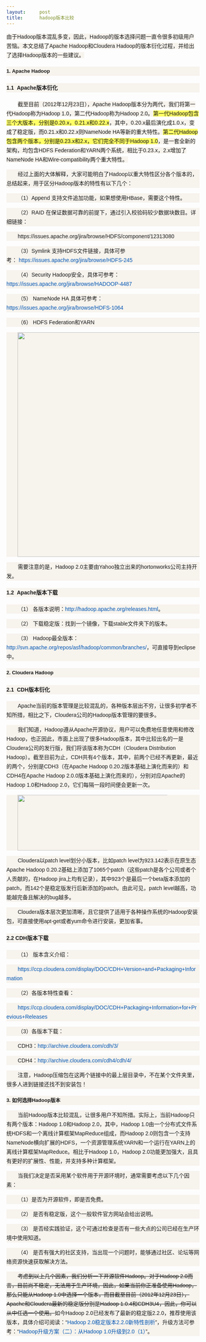 ```yaml
---
layout:     post
title:      hadoop版本比较
---
```

<div id="article_content" class="article_content clearfix csdn-tracking-statistics" data-pid="blog" data-mod="popu_307" data-dsm="post">
								            <link rel="stylesheet" href="https://csdnimg.cn/release/phoenix/template/css/ck_htmledit_views-f76675cdea.css">
						<div class="htmledit_views" id="content_views">
                
<span style="font-family:'Lucida Grande', 'Lucida Sans Unicode', Verdana, sans-serif;line-height:24px;background-color:rgb(247,243,237);">由于Hadoop版本混乱多变，因此，Hadoop的版本选择问题一直令很多初级用户苦恼。本文总结了Apache Hadoop和Cloudera Hadoop的版本衍化过程，并给出了选择Hadoop版本的一些建议。</span><span style="font-family:Arial;font-size:14px;line-height:26px;"></span>
<p style="list-style:none;text-indent:2.1em;font-family:'Lucida Grande', 'Lucida Sans Unicode', Verdana, sans-serif;line-height:24px;background-color:rgb(247,243,237);">
</p>
<h3 style="list-style:none;font-size:13px;font-family:Verdana, sans-serif;line-height:24px;background-color:rgb(247,243,237);">
<a name="t0" style="color:rgb(202,0,0);"></a>1. Apache Hadoop</h3>
<h4 style="font-family:Verdana, sans-serif;line-height:24px;background-color:rgb(247,243,237);">
<a name="t1" style="color:rgb(202,0,0);"></a>1.1  Apache版本衍化</h4>
<p style="list-style:none;text-indent:2.1em;font-family:'Lucida Grande', 'Lucida Sans Unicode', Verdana, sans-serif;line-height:24px;">
<span style="background-color:rgb(247,243,237);">截至目前（2012年12月23日），Apache Hadoop版本分为两代，我们将第一代Hadoop称为Hadoop 1.0，第二代Hadoop称为Hadoop 2.0。</span><span style="background-color:rgb(255,255,102);">第一代Hadoop包含三个大版本，分别是0.20.x，0.21.x和0.22.x</span><span style="background-color:rgb(247,243,237);">，其中，0.20.x最后演化成1.0.x，变成了稳定版，而0.21.x和0.22.x则NameNode
 HA等新的重大特性。</span><span style="background-color:rgb(255,255,102);">第二代Hadoop包含两个版本，分别是0.23.x和2.x，它们完全不同于Hadoop 1.0</span><span style="background-color:rgb(247,243,237);">，是一套全新的架构，均包含HDFS Federation和YARN两个系统，相比于0.23.x，2.x增加了NameNode HA和Wire-compatibility两个重大特性。</span></p>
<p style="list-style:none;text-indent:2.1em;font-family:'Lucida Grande', 'Lucida Sans Unicode', Verdana, sans-serif;line-height:24px;background-color:rgb(247,243,237);">
经过上面的大体解释，大家可能明白了Hadoop以重大特性区分各个版本的，总结起来，用于区分Hadoop版本的特性有以下几个：</p>
<p style="list-style:none;text-indent:2.1em;font-family:'Lucida Grande', 'Lucida Sans Unicode', Verdana, sans-serif;line-height:24px;background-color:rgb(247,243,237);">
<span>（1）Append</span> 支持文件追加功能，如果想使用HBase，需要这个特性。</p>
<p style="list-style:none;text-indent:2.1em;font-family:'Lucida Grande', 'Lucida Sans Unicode', Verdana, sans-serif;line-height:24px;background-color:rgb(247,243,237);">
<span>（2）RAID </span>在保证数据可靠的前提下，通过引入校验码较少数据块数目。详细链接：</p>
<p style="list-style:none;text-indent:2.1em;font-family:'Lucida Grande', 'Lucida Sans Unicode', Verdana, sans-serif;line-height:24px;background-color:rgb(247,243,237);">
https://issues.apache.org/jira/browse/HDFS/component/12313080</p>
<p style="list-style:none;text-indent:2.1em;font-family:'Lucida Grande', 'Lucida Sans Unicode', Verdana, sans-serif;line-height:24px;background-color:rgb(247,243,237);">
<span>（3）Symlink</span> 支持HDFS文件链接，具体可参考： <a href="https://issues.apache.org/jira/browse/HDFS-245" rel="nofollow" style="color:rgb(0,84,179);text-decoration:none;">https://issues.apache.org/jira/browse/HDFS-245</a></p>
<p style="list-style:none;text-indent:2.1em;font-family:'Lucida Grande', 'Lucida Sans Unicode', Verdana, sans-serif;line-height:24px;background-color:rgb(247,243,237);">
<span>（4）Security</span> Hadoop安全，具体可参考：<a href="https://issues.apache.org/jira/browse/HADOOP-4487" rel="nofollow" style="color:rgb(0,84,179);text-decoration:none;">https://issues.apache.org/jira/browse/HADOOP-4487</a></p>
<p style="list-style:none;text-indent:2.1em;font-family:'Lucida Grande', 'Lucida Sans Unicode', Verdana, sans-serif;line-height:24px;background-color:rgb(247,243,237);">
<span>（5） NameNode HA</span> 具体可参考：<a href="https://issues.apache.org/jira/browse/HDFS-1064" rel="nofollow" style="color:rgb(0,84,179);text-decoration:none;">https://issues.apache.org/jira/browse/HDFS-1064</a></p>
<p style="list-style:none;text-indent:2.1em;font-family:'Lucida Grande', 'Lucida Sans Unicode', Verdana, sans-serif;line-height:24px;background-color:rgb(247,243,237);">
<span>（6） HDFS Federation和YARN</span></p>
<p style="list-style:none;text-indent:2.1em;font-family:'Lucida Grande', 'Lucida Sans Unicode', Verdana, sans-serif;line-height:24px;background-color:rgb(247,243,237);">
<img class="aligncenter size-full wp-image-1975" title="apache-hadoop-versions" src="http://dongxicheng.org/wp-content/uploads/2012/12/apache-hadoop-versions.jpg" alt="" width="521" height="585" style="border:0px;display:block;"></p>
<p style="list-style:none;text-indent:2.1em;font-family:'Lucida Grande', 'Lucida Sans Unicode', Verdana, sans-serif;line-height:24px;background-color:rgb(247,243,237);">
需要注意的是，Hadoop 2.0主要由Yahoo独立出来的hortonworks公司主持开发。</p>
<h4 style="font-family:Verdana, sans-serif;line-height:24px;background-color:rgb(247,243,237);">
<a name="t2" style="color:rgb(202,0,0);"></a>1.2  Apache版本下载</h4>
<p style="list-style:none;text-indent:2.1em;font-family:'Lucida Grande', 'Lucida Sans Unicode', Verdana, sans-serif;line-height:24px;background-color:rgb(247,243,237);">
（1） 各版本说明：<a href="http://hadoop.apache.org/releases.html" rel="nofollow" style="color:rgb(0,84,179);text-decoration:none;">http://hadoop.apache.org/releases.html</a>。</p>
<p style="list-style:none;text-indent:2.1em;font-family:'Lucida Grande', 'Lucida Sans Unicode', Verdana, sans-serif;line-height:24px;background-color:rgb(247,243,237);">
（2） 下载稳定版：找到一个镜像，下载stable文件夹下的版本。</p>
<p style="list-style:none;text-indent:2.1em;font-family:'Lucida Grande', 'Lucida Sans Unicode', Verdana, sans-serif;line-height:24px;background-color:rgb(247,243,237);">
（3） Hadoop最全版本：<a href="http://svn.apache.org/repos/asf/hadoop/common/branches/" rel="nofollow" style="color:rgb(0,84,179);text-decoration:none;">http://svn.apache.org/repos/asf/hadoop/common/branches/</a>，可直接导到eclipse中。</p>
<h3 style="list-style:none;font-size:13px;font-family:Verdana, sans-serif;line-height:24px;background-color:rgb(247,243,237);">
<a name="t3" style="color:rgb(202,0,0);"></a>2. Cloudera Hadoop</h3>
<h4 style="font-family:Verdana, sans-serif;line-height:24px;background-color:rgb(247,243,237);">
<a name="t4" style="color:rgb(202,0,0);"></a>2.1  CDH版本衍化</h4>
<p style="list-style:none;text-indent:2.1em;font-family:'Lucida Grande', 'Lucida Sans Unicode', Verdana, sans-serif;line-height:24px;background-color:rgb(247,243,237);">
Apache当前的版本管理是比较混乱的，各种版本层出不穷，让很多初学者不知所措，相比之下，Cloudera公司的Hadoop版本管理的要很多。</p>
<p style="list-style:none;text-indent:2.1em;font-family:'Lucida Grande', 'Lucida Sans Unicode', Verdana, sans-serif;line-height:24px;background-color:rgb(247,243,237);">
我们知道，Hadoop遵从Apache开源协议，用户可以免费地任意使用和修改Hadoop，也正因此，市面上出现了很多Hadoop版本，其中比较出名的一是Cloudera公司的发行版，我们将该版本称为CDH（Cloudera Distribution Hadoop）。截至目前为止，CDH共有4个版本，其中，前两个已经不再更新，最近的两个，分别是CDH3（在Apache Hadoop 0.20.2版本基础上演化而来的）和CDH4在Apache Hadoop 2.0.0版本基础上演化而来的），分别对应Apache的Hadoop
 1.0和Hadoop 2.0，它们每隔一段时间便会更新一次。</p>
<p style="list-style:none;text-indent:2.1em;font-family:'Lucida Grande', 'Lucida Sans Unicode', Verdana, sans-serif;line-height:24px;background-color:rgb(247,243,237);">
<img class="aligncenter size-full wp-image-1976" title="cloudera-hadoop-versions" src="http://dongxicheng.org/wp-content/uploads/2012/12/cloudera-hadoop-versions.jpg" alt="" width="420" height="145" style="border:0px;display:block;"></p>
<p style="list-style:none;text-indent:2.1em;font-family:'Lucida Grande', 'Lucida Sans Unicode', Verdana, sans-serif;line-height:24px;background-color:rgb(247,243,237);">
Cloudera以patch level划分小版本，比如patch level为923.142表示在原生态Apache Hadoop 0.20.2基础上添加了1065个patch（这些patch是各个公司或者个人贡献的，在Hadoop jira上均有记录），其中923个是最后一个beta版本添加的patch，而142个是稳定版发行后新添加的patch。由此可见，patch level越高，功能越完备且解决的bug越多。</p>
<p style="list-style:none;text-indent:2.1em;font-family:'Lucida Grande', 'Lucida Sans Unicode', Verdana, sans-serif;line-height:24px;background-color:rgb(247,243,237);">
Cloudera版本层次更加清晰，且它提供了适用于各种操作系统的Hadoop安装包，可直接使用apt-get或者yum命令进行安装，更加省事。</p>
<h4 style="font-family:Verdana, sans-serif;line-height:24px;background-color:rgb(247,243,237);">
<a name="t5" style="color:rgb(202,0,0);"></a>2.2 CDH版本下载</h4>
<p style="list-style:none;text-indent:2.1em;font-family:'Lucida Grande', 'Lucida Sans Unicode', Verdana, sans-serif;line-height:24px;background-color:rgb(247,243,237);">
（1） 版本含义介绍：</p>
<p style="list-style:none;text-indent:2.1em;font-family:'Lucida Grande', 'Lucida Sans Unicode', Verdana, sans-serif;line-height:24px;background-color:rgb(247,243,237);">
<a href="https://ccp.cloudera.com/display/DOC/CDH+Version+and+Packaging+Information" rel="nofollow" style="color:rgb(0,84,179);text-decoration:none;">https://ccp.cloudera.com/display/DOC/CDH+Version+and+Packaging+Information</a></p>
<p style="list-style:none;text-indent:2.1em;font-family:'Lucida Grande', 'Lucida Sans Unicode', Verdana, sans-serif;line-height:24px;background-color:rgb(247,243,237);">
（2）各版本特性查看：</p>
<p style="list-style:none;text-indent:2.1em;font-family:'Lucida Grande', 'Lucida Sans Unicode', Verdana, sans-serif;line-height:24px;background-color:rgb(247,243,237);">
<a href="https://ccp.cloudera.com/display/DOC/CDH+Packaging+Information+for+Previous+Releases" rel="nofollow" style="color:rgb(0,84,179);text-decoration:none;">https://ccp.cloudera.com/display/DOC/CDH+Packaging+Information+for+Previous+Releases</a></p>
<p style="list-style:none;text-indent:2.1em;font-family:'Lucida Grande', 'Lucida Sans Unicode', Verdana, sans-serif;line-height:24px;background-color:rgb(247,243,237);">
（3）各版本下载：</p>
<p style="list-style:none;text-indent:2.1em;font-family:'Lucida Grande', 'Lucida Sans Unicode', Verdana, sans-serif;line-height:24px;background-color:rgb(247,243,237);">
CDH3：<a href="http://archive.cloudera.com/cdh/3/" rel="nofollow" style="color:rgb(0,84,179);text-decoration:none;">http://archive.cloudera.com/cdh/3/</a></p>
<p style="list-style:none;text-indent:2.1em;font-family:'Lucida Grande', 'Lucida Sans Unicode', Verdana, sans-serif;line-height:24px;background-color:rgb(247,243,237);">
CDH4：<a href="http://archive.cloudera.com/cdh4/cdh/4/" rel="nofollow" style="color:rgb(0,84,179);text-decoration:none;">http://archive.cloudera.com/cdh4/cdh/4/</a></p>
<p style="list-style:none;text-indent:2.1em;font-family:'Lucida Grande', 'Lucida Sans Unicode', Verdana, sans-serif;line-height:24px;background-color:rgb(247,243,237);">
注意，Hadoop压缩包在这两个链接中的最上层目录中，不在某个文件夹里，很多人进到链接还找不到安装包！</p>
<h3 style="list-style:none;font-size:13px;font-family:Verdana, sans-serif;line-height:24px;background-color:rgb(247,243,237);">
<a name="t6" style="color:rgb(202,0,0);"></a>3. 如何选择Hadoop版本</h3>
<p style="list-style:none;text-indent:2.1em;font-family:'Lucida Grande', 'Lucida Sans Unicode', Verdana, sans-serif;line-height:24px;background-color:rgb(247,243,237);">
当前Hadoop版本比较混乱，让很多用户不知所措。实际上，当前Hadoop只有两个版本：Hadoop 1.0和Hadoop 2.0，其中，Hadoop 1.0由一个分布式文件系统HDFS和一个离线计算框架MapReduce组成，而Hadoop 2.0则包含一个支持NameNode横向扩展的HDFS，一个资源管理系统YARN和一个运行在YARN上的离线计算框架MapReduce。相比于Hadoop 1.0，Hadoop 2.0功能更加强大，且具有更好的扩展性、性能，并支持多种计算框架。</p>
<p style="list-style:none;text-indent:2.1em;font-family:'Lucida Grande', 'Lucida Sans Unicode', Verdana, sans-serif;line-height:24px;background-color:rgb(247,243,237);">
当我们决定是否采用某个软件用于开源环境时，通常需要考虑以下几个因素：</p>
<p style="list-style:none;text-indent:2.1em;font-family:'Lucida Grande', 'Lucida Sans Unicode', Verdana, sans-serif;line-height:24px;background-color:rgb(247,243,237);">
（1）是否为开源软件，即是否免费。</p>
<p style="list-style:none;text-indent:2.1em;font-family:'Lucida Grande', 'Lucida Sans Unicode', Verdana, sans-serif;line-height:24px;background-color:rgb(247,243,237);">
（2） 是否有稳定版，这个一般软件官方网站会给出说明。</p>
<p style="list-style:none;text-indent:2.1em;font-family:'Lucida Grande', 'Lucida Sans Unicode', Verdana, sans-serif;line-height:24px;background-color:rgb(247,243,237);">
（3） 是否经实践验证，这个可通过检查是否有一些大点的公司已经在生产环境中使用知道。</p>
<p style="list-style:none;text-indent:2.1em;font-family:'Lucida Grande', 'Lucida Sans Unicode', Verdana, sans-serif;line-height:24px;background-color:rgb(247,243,237);">
（4） 是否有强大的社区支持，当出现一个问题时，能够通过社区、论坛等网络资源快速获取解决方法。</p>
<p style="list-style:none;text-indent:2.1em;font-family:'Lucida Grande', 'Lucida Sans Unicode', Verdana, sans-serif;line-height:24px;background-color:rgb(247,243,237);">
<del>考虑到以上几个因素，我们分析一下开源软件Hadoop。对于Hadoop 2.0而言，目前尚不稳定，无法用于生产环境，因此，如果当前你正准备使用Hadoop，那么只能从Hadoop 1.0中选择一个版本，而目截至目前（2012年12月23日），Apache和Cloudera最新的稳定版分别是Hadoop 1.0.4和CDH3U4，因此，你可以从中任选一个使用。</del>如今Hadoop 2.0已经发布了最新的稳定版2.2.0，推荐使用该版本，具体介绍可阅读：“<a href="http://dongxicheng.org/mapreduce-nextgen/hadoop-2-2-0/" rel="nofollow" style="color:rgb(0,84,179);text-decoration:none;">Hadoop
 2.0稳定版本2.2.0新特性剖析</a>”，升级方法可参考：“<a href="http://dongxicheng.org/mapreduce-nextgen/hadoop-upgrade-to-version-2/" rel="nofollow" style="color:rgb(0,84,179);text-decoration:none;">Hadoop升级方案（二）：从Hadoop
 1.0升级到2.0（1）</a>”。</p>
            </div>
                </div>
